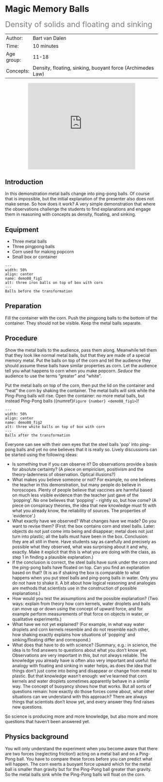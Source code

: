 # Magic Memory Balls
<span style="font-size: 25px; color: gray;">Density of solids and floating and sinking</span>

<table style="width: 100%; border-collapse: collapse; border: none;">
    <tr style="background-color: var(--background-color);">  
        <td style="text-align: left; padding: 3px; border: none; color: var(--text-color)">Author:</td>
        <td style="text-align: left; padding: 3px; border: none; color: var(--text-color)">Bart van Dalen</td>
    </tr>
    <tr style="background-color: var(--background-color);"> 
        <td style="text-align: left; padding: 3px; border: none; color: var(--text-color)">Time:</td>
        <td style="text-align: left; padding: 3px; border: none; color: var(--text-color)">10 minutes</td>
    </tr>
    <tr style="background-color: var(--background-color);"> 
        <td style="text-align: left; padding: 3px; border: none; color: var(--text-color)">Age group:</td>
        <td style="text-align: left; padding: 3px; border: none; color: var(--text-color)">11-18</td>
    </tr>
    <tr style="background-color: var(--background-color);"> 
        <td style="text-align: left; padding: 3px; border: none; color: var(--text-color)">Concepts:</td>
        <td style="text-align: left; padding: 3px; border: none; color: var(--text-color)">Density, floating, sinking, buoyant force (Archimedes Law)</td>
    </tr>
</table>

<div style="display: flex; justify-content: center;">
    <div style="position: relative; width: 70%; height: 0; padding-bottom: 56.25%;">
        <iframe
            src="https://www.youtube.com/embed/PSft5KU3rjU?si=pou798Occ5HutTLp"
            style="position: absolute; top: 0; left: 0; width: 100%; height: 100%;"
            frameborder="0"
            allow="accelerometer; autoplay; clipboard-write; encrypted-media; gyroscope; picture-in-picture"
            allowfullscreen
        ></iframe>
    </div>
</div>

## Introduction
In this demonstration metal balls change into ping-pong balls. Of course that is impossible, but the initial explanation of the presenter also does not make sense. So how does it work? A very simple demonstration that where the observations challenge the students to find explanations and engage them in reasoning with concepts as density, floating, and sinking.

## Equipment
* Three metal balls
* Three pingpong balls
* Corn used for making popcorn
* Small box or container

```{figure} demo08_figure1.jpg
---
width: 50%
align: center
name: demo08_fig1
alt: three iron balls on top of box with corn
---
Balls before the transformation
```

## Preparation
Fill the container with the corn. Push the pingpong balls to the bottom of the container. They should not be visible. Keep the metal balls separate. 

## Procedure
Show the metal balls to the audience, pass them along. Meanwhile tell them that they look like normal metal balls, but that they are made of a special memory metal. Put the balls on top of the corn and tell the audience they should assume these balls have similar properties as corn. Let the audience tell you what happens to corn when you make popcorn. *Seduce* the audience to use the terms “greater” and “white”. 

Put the metal balls on top of the corn, then put the lid on the container and “heat” the corn by shaking the container. The metal balls will sink while the Ping-Pong balls will rise. Open the container: no more metal balls, but instead Ping-Pong balls ({numref}`Figure {number} <demo08_fig1>`)!

```{figure} demo08_figure2.jpg
---
width: 50%
align: center
name: demo08_fig2
alt: three white balls on top of box with corn
---
Balls after the transformation
```

Everyone can see with their own eyes that the steel balls 'pop' into ping-pong balls and yet no one believes that it is really so. Lively discussions can be started using the following ideas:

* Is something true if you can observe it? Do observations provide a basis for absolute certainty? (A piece on empiricism, positivism and the theory-ladenness of observation. Optical illusions?)
* What makes you believe someone or not? For example, no one believes the teacher in this demonstration, but many people do believe in horoscopes. Plenty of people believe that vaccines are harmful based on much less visible evidence than the teacher just gave of the 'popping'. No one believes that 'popping' - rightly so, but how come? (A piece on conspiracy theories, the idea that new knowledge must fit with what you already know, the reliability of sources. The properties of 'evidence'.)
* What exactly have we observed? What changes have we made? Do you want to revise them? (First: the box contains corn and steel balls. Later: objects do not just come into being and disappear; metal does not just turn into plastic; all the balls must have been in the box. Conclusion: they are all still in there. Have students say as carefully and precisely as possible what they observed, what was surprising about it and why, exactly. Make it explicit that this is what you are doing with the class, as step 1 in finding a plausible explanation.)
* If the conclusion is correct, the steel balls have sunk under the corn and the ping-pong balls have floated on top. Can you find an explanation based on that? (It is as if shaking the box is comparable to what happens when you put steel balls and ping-pong balls in water. Only you do not have to shake it. A bit about how logical reasoning and analogies are methods that scientists use in the construction of possible explanations.)
* How would you test the assumptions and the possible explanation? (Two ways: explain from theory how corn kernels, water droplets and balls can move up or down using the concept of upward force, and for example perform measurements of that force on objects in water, or qualitative experiments.)
* What have we not yet explained? (For example, in what way water droplets and corn kernels resemble and do not resemble each other, how shaking exactly explains how situations of 'popping' and sinking/floating differ and correspond.)
* What does that have to do with science? (Summary, e.g.: in science, the idea is to find answers to questions about what you don’t know yet. Observations are very important in this, but not always reliable. The knowledge you already have is often also very important and useful: the analogy with floating and sinking in water helps, as does the idea that things don’t just come into being and disappear or change from metal to plastic. But that knowledge wasn’t enough: we’ve learned that corn kernels and water droplets sometimes apparently behave in a similar way. The concept of buoyancy shows how that works. But all sorts of questions remain: how exactly do those forces come about, what other situations can we understand with this approach? There are always things that scientists don’t know yet, and every answer they find raises new questions.

So science is producing more and more knowledge, but also more and more questions that haven’t been answered yet.

## Physics background
You will only understand the experiment when you become aware that there are two forces (neglecting friction!) acting on a metal ball and on a Ping-Pong ball. You have to compare these forces before you can predict what will happen. The corn exerts a buoyant force upward which for the metal ball is smaller than gravity but for the Ping-Pong ball greater than gravity. So the metal balls sink while the Ping-Pong balls will float on the corn.


